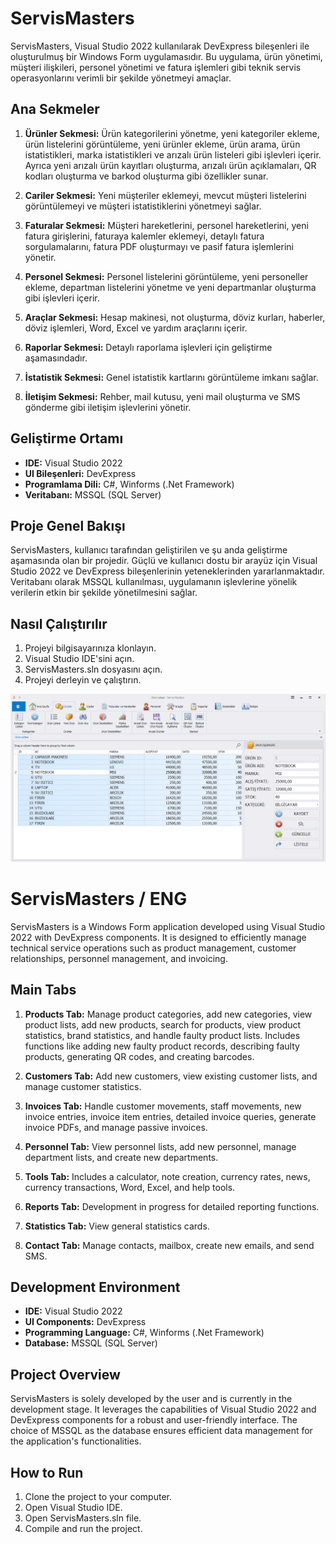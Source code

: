 # ServisMasters

ServisMasters, Visual Studio 2022 kullanılarak DevExpress bileşenleri ile oluşturulmuş bir Windows Form uygulamasıdır. Bu uygulama, ürün yönetimi, müşteri ilişkileri, personel yönetimi ve fatura işlemleri gibi teknik servis operasyonlarını verimli bir şekilde yönetmeyi amaçlar.

## Ana Sekmeler

1. **Ürünler Sekmesi:** Ürün kategorilerini yönetme, yeni kategoriler ekleme, ürün listelerini görüntüleme, yeni ürünler ekleme, ürün arama, ürün istatistikleri, marka istatistikleri ve arızalı ürün listeleri gibi işlevleri içerir. Ayrıca yeni arızalı ürün kayıtları oluşturma, arızalı ürün açıklamaları, QR kodları oluşturma ve barkod oluşturma gibi özellikler sunar.

2. **Cariler Sekmesi:** Yeni müşteriler eklemeyi, mevcut müşteri listelerini görüntülemeyi ve müşteri istatistiklerini yönetmeyi sağlar.

3. **Faturalar Sekmesi:** Müşteri hareketlerini, personel hareketlerini, yeni fatura girişlerini, faturaya kalemler eklemeyi, detaylı fatura sorgulamalarını, fatura PDF oluşturmayı ve pasif fatura işlemlerini yönetir.

4. **Personel Sekmesi:** Personel listelerini görüntüleme, yeni personeller ekleme, departman listelerini yönetme ve yeni departmanlar oluşturma gibi işlevleri içerir.

5. **Araçlar Sekmesi:** Hesap makinesi, not oluşturma, döviz kurları, haberler, döviz işlemleri, Word, Excel ve yardım araçlarını içerir.

6. **Raporlar Sekmesi:** Detaylı raporlama işlevleri için geliştirme aşamasındadır.

7. **İstatistik Sekmesi:** Genel istatistik kartlarını görüntüleme imkanı sağlar.

8. **İletişim Sekmesi:** Rehber, mail kutusu, yeni mail oluşturma ve SMS gönderme gibi iletişim işlevlerini yönetir.

## Geliştirme Ortamı

- **IDE:** Visual Studio 2022
- **UI Bileşenleri:** DevExpress
- **Programlama Dili:** C#, Winforms (.Net Framework)
- **Veritabanı:** MSSQL (SQL Server)

## Proje Genel Bakışı

ServisMasters, kullanıcı tarafından geliştirilen ve şu anda geliştirme aşamasında olan bir projedir. Güçlü ve kullanıcı dostu bir arayüz için Visual Studio 2022 ve DevExpress bileşenlerinin yeteneklerinden yararlanmaktadır. Veritabanı olarak MSSQL kullanılması, uygulamanın işlevlerine yönelik verilerin etkin bir şekilde yönetilmesini sağlar.

## Nasıl Çalıştırılır

1. Projeyi bilgisayarınıza klonlayın.
2. Visual Studio IDE'sini açın.
3. ServisMasters.sln dosyasını açın.
4. Projeyi derleyin ve çalıştırın.

![Screenshot](ServisMasters/ScreenShot/ServisMasters_UrunListesiScreenShot.png)

# ServisMasters / ENG

ServisMasters is a Windows Form application developed using Visual Studio 2022 with DevExpress components. It is designed to efficiently manage technical service operations such as product management, customer relationships, personnel management, and invoicing.

## Main Tabs

1. **Products Tab:** Manage product categories, add new categories, view product lists, add new products, search for products, view product statistics, brand statistics, and handle faulty product lists. Includes functions like adding new faulty product records, describing faulty products, generating QR codes, and creating barcodes.

2. **Customers Tab:** Add new customers, view existing customer lists, and manage customer statistics.

3. **Invoices Tab:** Handle customer movements, staff movements, new invoice entries, invoice item entries, detailed invoice queries, generate invoice PDFs, and manage passive invoices.

4. **Personnel Tab:** View personnel lists, add new personnel, manage department lists, and create new departments.

5. **Tools Tab:** Includes a calculator, note creation, currency rates, news, currency transactions, Word, Excel, and help tools.

6. **Reports Tab:** Development in progress for detailed reporting functions.

7. **Statistics Tab:** View general statistics cards.

8. **Contact Tab:** Manage contacts, mailbox, create new emails, and send SMS.

## Development Environment

- **IDE:** Visual Studio 2022
- **UI Components:** DevExpress
- **Programming Language:** C#, Winforms (.Net Framework)
- **Database:** MSSQL (SQL Server)

## Project Overview

ServisMasters is solely developed by the user and is currently in the development stage. It leverages the capabilities of Visual Studio 2022 and DevExpress components for a robust and user-friendly interface. The choice of MSSQL as the database ensures efficient data management for the application's functionalities.

## How to Run

1. Clone the project to your computer.
2. Open Visual Studio IDE.
3. Open ServisMasters.sln file.
4. Compile and run the project.

